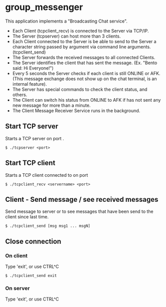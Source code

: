 # group_messenger
This application implements a "Broadcasting Chat service".
- Each Client (tcpclient_recv) is connected to the Server via TCP/IP.
- The Server (tcpserver) can host more than 3 clients. 
- Each Client connected to the Server is be able to send to the Server a character string passed by argument via command line arguments. (tcpclient_send)
- The Server forwards the received messages to all connected Clients.
- The Server identifies the client that has sent the message. (Ex. "Bento said: Hi Everyone!")
- Every 5 seconds the Server checks if each client is still ONLINE or AFK. (This message exchange does not show up on the chat terminal, is an internal feature).
- The Server has special commands to check the client status, and others.
- The Client can switch his status from ONLINE to AFK if has not sent any new message for more than a minute.
- The Client Message Receiver Service runs in the background. 
    
## Start TCP server
Starts a TCP server on port <port>.
```shell
$ ./tcpserver <port>
```
## Start TCP client
Starts a TCP client connected to <servername> on port <port>
```shell
$ ./tcpclient_recv <servername> <port>
```
## Client - Send message / see received messages
Send message to server or to see messages that have been send to the client since last time.
```shell
$ ./tcpclient_send [msg msg1 ... msgN]
```
## Close connection
### On client
Type 'exit', or use CTRL^C 
```shell
$ ./tcpclient_send exit
```
### On server
Type 'exit', or use CTRL^C

<!-- ## After establishing connection
client can send a message to the server
server receives all messages and broadcasts them to the other clients
server asks periodically the client states through message queues
	- every 5 seconds asks "State?"
	- every client replies with is state (ONLINE, AFK)
	- each client checks his own state every 60sec
		> ONLINE: if he sent a message in the last 60sec
		> AFK: if he didnt't send a message for over 60 sec -->